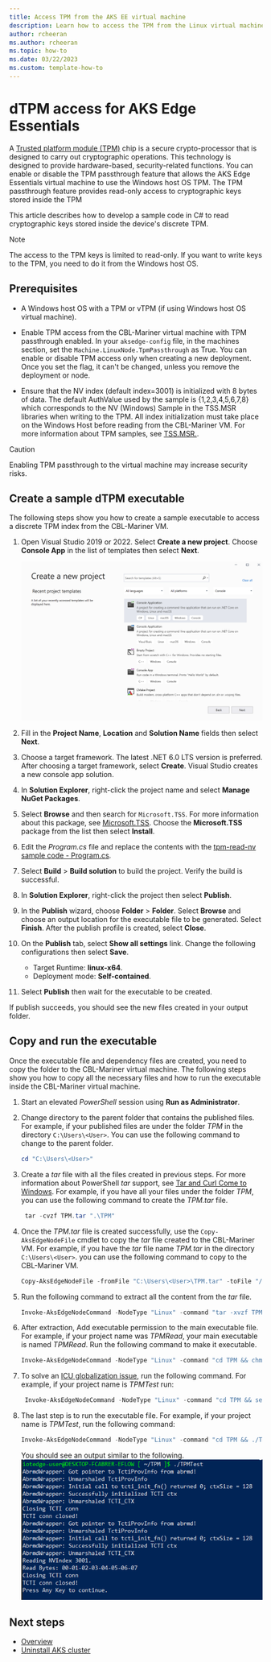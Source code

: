 ```yaml
---
title: Access TPM from the AKS EE virtual machine
description: Learn how to access the TPM from the Linux virtual machine.
author: rcheeran
ms.author: rcheeran
ms.topic: how-to
ms.date: 03/22/2023
ms.custom: template-how-to
---
```


# dTPM access for AKS Edge Essentials

A [Trusted platform module (TPM)](/windows/security/information-protection/tpm/trusted-platform-module-top-node) chip is a secure crypto-processor that is designed to carry out cryptographic operations. This technology is designed to provide hardware-based, security-related functions. You can enable or disable the TPM passthrough feature that allows the AKS Edge Essentials virtual machine to use the Windows host OS TPM. The TPM passthrough feature provides read-only access to cryptographic keys stored inside the TPM

This article describes how to develop a sample code in C# to read cryptographic keys stored inside the device's discrete TPM.

> [!NOTE]
> The access to the TPM keys is limited to read-only. If you want to write keys to the TPM, you need to do it from the Windows host OS.

## Prerequisites

- A Windows host OS with a TPM or vTPM (if using Windows host OS virtual machine).

- Enable TPM access from the CBL-Mariner virtual machine with TPM passthrough enabled. In your `aksedge-config` file, in the machines section, set the `Machine.LinuxNode.TpmPassthrough` as True. You can enable or disable TPM access only when creating a new deployment. Once you set the flag, it can't be changed, unless you remove the deployment or node.

- Ensure that the NV index (default index=3001) is initialized with 8 bytes of data. The default AuthValue used by the sample is {1,2,3,4,5,6,7,8} which corresponds to the NV (Windows) Sample in the TSS.MSR libraries when writing to the TPM. All index initialization must take place on the Windows Host before reading from the CBL-Mariner VM. For more information about TPM samples, see [TSS.MSR.](https://github.com/microsoft/TSS.MSR).

> [!CAUTION]
> Enabling TPM passthrough to the virtual machine may increase security risks.

## Create a sample dTPM executable

The following steps show you how to create a sample executable to access a discrete TPM index from the CBL-Mariner VM.

1. Open Visual Studio 2019 or 2022. Select **Create a new project**. Choose **Console App** in the list of templates then select **Next**.

    ![Visual Studio create new solution](./media/aks-edge/vs-new-solution.png)

1. Fill in the **Project Name**, **Location** and **Solution Name** fields then select **Next**.

1. Choose a target framework. The latest .NET 6.0 LTS version is preferred. After choosing a target framework, select **Create**. Visual Studio creates a new console app solution.

1. In **Solution Explorer**, right-click the project name and select **Manage NuGet Packages**.

1. Select **Browse** and then search for `Microsoft.TSS`. For more information about this package, see [Microsoft.TSS](https://www.nuget.org/packages/Microsoft.TSS). Choose the **Microsoft.TSS** package from the list then select **Install**.

1. Edit the *Program.cs* file and replace the contents with the [tpm-read-nv sample code - Program.cs](https://github.com/Azure/iotedge-eflow/blob/main/samples/tpm-read-nv/Program.cs).

1. Select **Build** > **Build solution** to build the project.  Verify the build is successful.

1. In **Solution Explorer**, right-click the project then select **Publish**.

1. In the **Publish** wizard, choose **Folder** > **Folder**. Select **Browse** and choose an output location for the executable file to be generated.  Select **Finish**. After the publish profile is created, select **Close**.

1. On the **Publish** tab, select **Show all settings** link. Change the following configurations then select **Save**.
    - Target Runtime:  **linux-x64**.
    - Deployment mode: **Self-contained**.

1. Select **Publish** then wait for the executable to be created.

If publish succeeds, you should see the new files created in your output folder.

## Copy and run the executable

Once the executable file and dependency files are created, you need to copy the folder to the CBL-Mariner virtual machine. The following steps show you how to copy all the necessary files and how to run the executable inside the CBL-Mariner virtual machine.

1. Start an elevated *PowerShell* session using **Run as Administrator**.

1. Change directory to the parent folder that contains the published files.
    For example, if your published files are under the folder *TPM* in the directory `C:\Users\<User>`.  You can use the following command to change to the parent folder.

    ```powershell
    cd "C:\Users\<User>"
    ```

1. Create a *tar* file with all the files created in previous steps. For more information about PowerShell *tar* support, see [Tar and Curl Come to Windows](/virtualization/community/team-blog/2017/20171219-tar-and-curl-come-to-windows).
    For example, if you have all your files under the folder *TPM*, you can use the following command to create the *TPM.tar* file.

    ```powershell
     tar -cvzf TPM.tar ".\TPM"
    ```

1. Once the *TPM.tar* file is created successfully, use the `Copy-AksEdgeNodeFile` cmdlet to copy the *tar* file created to the CBL-Mariner VM. For example, if you have the *tar* file name *TPM.tar* in the directory `C:\Users\<User>`. you can use the following command to copy to the CBL-Mariner VM.

    ```powershell
    Copy-AksEdgeNodeFile -fromFile "C:\Users\<User>\TPM.tar" -toFile "/home/aksedge-user/" -pushFile
    ```

1. Run the following command to extract all the content from the *tar* file.

   ```powershell
   Invoke-AksEdgeNodeCommand -NodeType "Linux" -command "tar -xvzf TPM.tar"
   ```

1. After extraction, Add executable permission to the main executable file. For example, if your project name was *TPMRead*, your main executable is named *TPMRead*. Run the following command to make it executable.

    ```powershell
    Invoke-AksEdgeNodeCommand -NodeType "Linux" -command "cd TPM && chmod +x TPMRead"
    ```

1. To solve an [ICU globalization issue](https://github.com/dotnet/core/issues/2186#issuecomment-472629489), run the following command. For example, if your project name is *TPMTest* run:

    ```powershell
     Invoke-AksEdgeNodeCommand -NodeType "Linux" -command "cd TPM && sed -i '/`"configProperties`": /a \\t`"System.Globalization.Invariant\`": true,' TPMTest.runtimeconfig.json"
    ```

1. The last step is to run the executable file. For example, if your project name is *TPMTest*, run the following command:

    ```powershell
    Invoke-AksEdgeNodeCommand -NodeType "Linux" -command "cd TPM && ./TPMTest"
    ```

    You should see an output similar to the following.
![Screenshot showing TPM output.](./media/aks-edge/tpm-read-output.png)

## Next steps

- [Overview](aks-edge-overview.md)
- [Uninstall AKS cluster](aks-edge-howto-uninstall.md)
